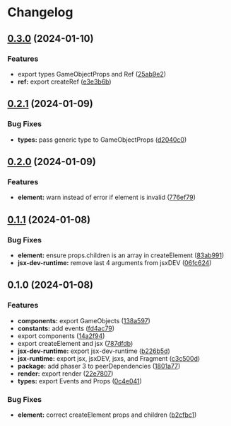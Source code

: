 # Changelog

## [0.3.0](https://github.com/remarkablegames/phaser-jsx/compare/v0.2.1...v0.3.0) (2024-01-10)


### Features

* export types GameObjectProps and Ref ([25ab9e2](https://github.com/remarkablegames/phaser-jsx/commit/25ab9e2a7844fddf43abd0ecc99330b94bad598a))
* **ref:** export createRef ([e3e3b6b](https://github.com/remarkablegames/phaser-jsx/commit/e3e3b6ba7bea0d9e6b28e44ac95416a747d65f64))

## [0.2.1](https://github.com/remarkablegames/phaser-jsx/compare/v0.2.0...v0.2.1) (2024-01-09)


### Bug Fixes

* **types:** pass generic type to GameObjectProps ([d2040c0](https://github.com/remarkablegames/phaser-jsx/commit/d2040c06c7acb03aa7f5b4c52c311b307f5a2e02))

## [0.2.0](https://github.com/remarkablegames/phaser-jsx/compare/v0.1.1...v0.2.0) (2024-01-09)


### Features

* **element:** warn instead of error if element is invalid ([776ef79](https://github.com/remarkablegames/phaser-jsx/commit/776ef79db55b9a9971dcecd352e47c8265ebf5d3))

## [0.1.1](https://github.com/remarkablegames/phaser-jsx/compare/v0.1.0...v0.1.1) (2024-01-08)


### Bug Fixes

* **element:** ensure props.children is an array in createElement ([83ab991](https://github.com/remarkablegames/phaser-jsx/commit/83ab991102898e2ebea0918ca3a0b2c16c476231))
* **jsx-dev-runtime:** remove last 4 arguments from jsxDEV ([06fc624](https://github.com/remarkablegames/phaser-jsx/commit/06fc624a17577839a71e10f453f69d83de08408d))

## 0.1.0 (2024-01-08)

### Features

- **components:** export GameObjects ([138a597](https://github.com/remarkablegames/phaser-jsx/commit/138a597dff5cbeb3f0b54967dbfb660d875cc185))
- **constants:** add events ([fd4ac79](https://github.com/remarkablegames/phaser-jsx/commit/fd4ac79c1b0d198bea4972030e098c0bf7b81be7))
- export components ([14a2f94](https://github.com/remarkablegames/phaser-jsx/commit/14a2f949436df647d7a7241a370db47867ccd81a))
- export createElement and jsx ([787dfdb](https://github.com/remarkablegames/phaser-jsx/commit/787dfdbc65c6019e505382380f920c0b5cef1990))
- **jsx-dev-runtime:** export jsx-dev-runtime ([b226b5d](https://github.com/remarkablegames/phaser-jsx/commit/b226b5de3d24b7e276c35ded7e960b6f8ff2524c))
- **jsx-runtime:** export jsx, jsxDEV, jsxs, and Fragment ([c3c500d](https://github.com/remarkablegames/phaser-jsx/commit/c3c500d39eb55e5b9a49542f54278bc87c7aaad1))
- **package:** add phaser 3 to peerDependencies ([1801a77](https://github.com/remarkablegames/phaser-jsx/commit/1801a77aeb6bb105ed463fba124c9fffdd8d5d8a))
- **render:** export render ([22e7807](https://github.com/remarkablegames/phaser-jsx/commit/22e78075ce8404aae566fd69b216ed1900075c3b))
- **types:** export Events and Props ([0c4e041](https://github.com/remarkablegames/phaser-jsx/commit/0c4e0411f7280076aabbc4c4e81cc47798470d82))

### Bug Fixes

- **element:** correct createElement props and children ([b2cfbc1](https://github.com/remarkablegames/phaser-jsx/commit/b2cfbc1db302fcf02b80d0182542d7085ef0bcfd))
